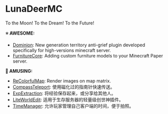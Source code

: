 # LunaDeerMC

To the Moon! To the Dream! To the Future!

**⭐ AWESOME:**

- [Dominion](https://github.com/LunaDeerMC/Dominion): New generation territory anti-grief plugin developed specifically for high-versions minecraft server.
- [FurnitureCore](https://github.com/LunaDeerMC/FurnitureCore): Adding custom furniture models to your Minecraft Paper server.

**🎉 AMUSING:**

- [ReColorfulMap](https://github.com/LunaDeerMC/ReColorfulMap): Render images on map matrix.
- [CompassTeleport](https://github.com/LunaDeerMC/CompassTeleport): 使用磁化过的指南针快速传送。
- [ExpExtraction](https://github.com/LunaDeerMC/ExpExtraction): 将经验保存起来，或分享给其他人。
- [LiteWorldEdit](https://github.com/LunaDeerMC/LiteWorldEdit): 适用于生存服务器的轻量级创世神插件。
- [TimeManager](https://github.com/LunaDeerMC/TimeManager): 允许玩家管理自己客户端的时间，便于拍照。
